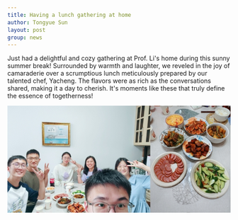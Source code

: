 ```yaml
---
title: Having a lunch gathering at home
author: Tongyue Sun
layout: post
group: news
---
```

Just had a delightful and cozy gathering at Prof. Li's home during this sunny summer break! Surrounded by warmth and laughter, we reveled in the joy of camaraderie over a scrumptious lunch meticulously prepared by our talented chef, Yacheng. The flavors were as rich as the conversations shared, making it a day to cherish. It's moments like these that truly define the essence of togetherness!

  <img src="/static/img/news/lunch-gathering.jpg" alt="Gathering!" class="img-responsive">